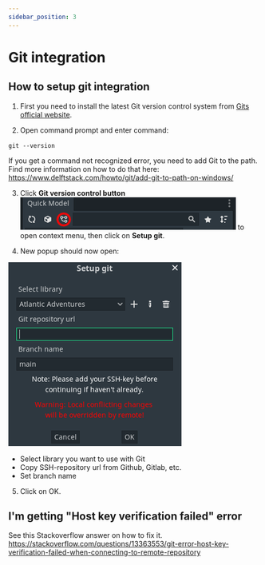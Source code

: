 ```yaml
---
sidebar_position: 3
---
```


# Git integration

## How to setup git integration

1. First you need to install the latest Git version control system from [Gits official website](
https://git-scm.com/).

2. Open command prompt and enter command:
```
git --version
```

If you get a command not recognized error, you need to add Git to the path.
Find more information on how to do that here:
https://www.delftstack.com/howto/git/add-git-to-path-on-windows/

3. Click **Git version control button** ![Git button](./img/gitButton.png) to open context menu, then click on **Setup git**.

4. New popup should now open:

![Setup Git-popup](./img/setupGit.png)

- Select library you want to use with Git
- Copy SSH-repository url from Github, Gitlab, etc.
- Set branch name
5. Click on OK.

## I'm getting "Host key verification failed" error
See this Stackoverflow answer on how to fix it.
https://stackoverflow.com/questions/13363553/git-error-host-key-verification-failed-when-connecting-to-remote-repository

